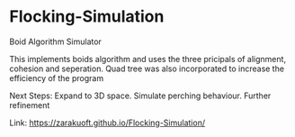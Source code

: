 # Flocking-Simulation
Boid Algorithm Simulator

This implements boids algorithm and uses the three pricipals of alignment, cohesion and seperation.
Quad tree was also incorporated to increase the efficiency of the program

Next Steps:
    Expand to 3D space.
    Simulate perching behaviour.
    Further refinement

Link: https://zarakuoft.github.io/Flocking-Simulation/
